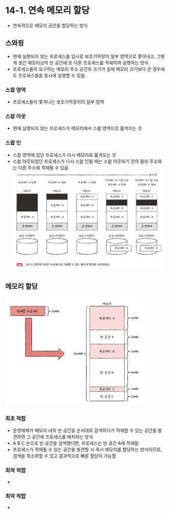 # 14-1. 연속 메모리 할당
- 연속적으로 메모리 공간을 할당하는 방식
## 스와핑
- 현재 실행되지 않는 프로세스를 임시로 보조기억장치 일부 영역으로 쫓아내고, 그렇게 생긴 메모리상의 빈 공간에 또 다른 프로세스를 적재하여 실행하는 방식
- 프로세스들이 요구하는 메모리 주소 공간의 크기가 실제 메모리 크기보다 큰 경우에도 프로세스들을 동시에 실행할 수 있음.

### 스왑 영역
- 프로세스들이 쫓겨나는 보조기억장치의 일부 영역
### 스왑 아웃
- 현재 실행되지 않는 프로세스가 메모리에서 스왑 영역으로 옮겨지는 것
### 스왑 인
- 스왑 영역에 있던 프로세스가 다시 메모리로 옮겨오는 것
- 스왑 아웃되었던 프로세스가 다시 스왑 인될 때는 스왑 아웃되기 전의 물리 주소와는 다른 주소에 적재될 수 있음
![alt text](img/image18.png)

## 메모리 할당
![alt text](img/image19.png)
### 최초 적합
- 운영체제가 메모리 내의 빈 공간을 순서대로 검색하다가 적재할 수 있는 공간을 발견하면 그 공간에 프로세스를 배치하는 방식
- A B C 순으로 빈 공간을 검색했다면, 프로세스는 빈 공간 A에 적재됨
- 프로세스가 적재될 수 있는 공간을 발견할 시 즉시 메모리를 할당하는 방식이므로, 검색을 최소화할 수 있고 결과적으로 빠른 할당이 가능함

### 최적 적합
- 

### 최악 적합
- 